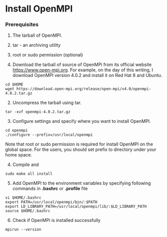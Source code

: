 # Install OpenMPI

### Prerequisites
1. The tarball of OpenMPI.
2. tar - an archiving utility
3. root or sudo permission (optional)

1. Download the tarball of source of OpenMPi from its official website https://www.open-mpi.org. For example, on the day of this writing, I download OpenMPI version 4.0.2 and install it on Red Hat 8 and Ubuntu.
```
cd $HOME
wget https://download.open-mpi.org/release/open-mpi/v4.0/openmpi-4.0.2.tar.gz
```

2. Uncompress the tarball using tar.
```
tar -xvf openmpi-4.0.2.tar.gz
```

3. Configure settings and specify where you want to install OpenMPI.
```
cd openmpi
./configure --prefix=/usr/local/openmpi
```

Note that root or sudo permission is required for install OpenMPI on the global space. For the users, you should set prefix to directory under your home space.

4. Compile and 
```
sudo make all install
```

5. Add OpenMPI to the environment variables by specifying following commands in **.bashrc** or **.profile** file
```
vi $HOME/.bashrc
export PATH=/usr/local/openmpi/bin/:$PATH
export LD_LIBRARY_PATH=/usr/local/openmpi/lib/:$LD_LIBRARY_PATH
source $HOME/.bashrc
```

6. Check if OpenMPi is installed successfully
```
mpirun --version
```
